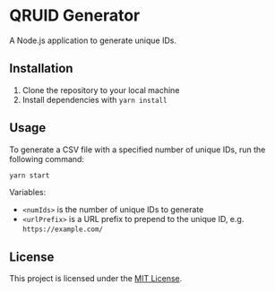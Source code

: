 # QRUID Generator

A Node.js application to generate unique IDs.

## Installation

1. Clone the repository to your local machine
2. Install dependencies with `yarn install`

## Usage

To generate a CSV file with a specified number of unique IDs, run the following command:

```sh
yarn start
```

Variables:

-   `<numIds>` is the number of unique IDs to generate
-   `<urlPrefix>` is a URL prefix to prepend to the unique ID, e.g. `https://example.com/`

## License

This project is licensed under the [MIT License](https://opensource.org/licenses/MIT).
